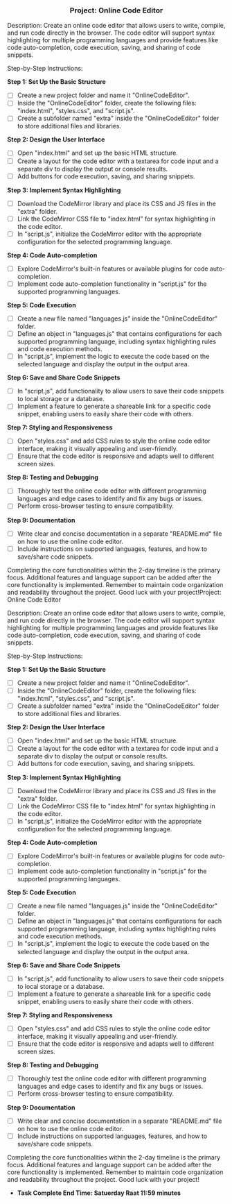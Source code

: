  <h3 align="center">Project: Online Code Editor</h3>

Description:
Create an online code editor that allows users to write, compile, and run code directly in the browser. The code editor will support syntax highlighting for multiple programming languages and provide features like code auto-completion, code execution, saving, and sharing of code snippets.

Step-by-Step Instructions:

**Step 1: Set Up the Basic Structure**
- [ ] Create a new project folder and name it "OnlineCodeEditor".
- [ ] Inside the "OnlineCodeEditor" folder, create the following files: "index.html", "styles.css", and "script.js".
- [ ] Create a subfolder named "extra" inside the "OnlineCodeEditor" folder to store additional files and libraries.

**Step 2: Design the User Interface**
- [ ] Open "index.html" and set up the basic HTML structure.
- [ ] Create a layout for the code editor with a textarea for code input and a separate div to display the output or console results.
- [ ] Add buttons for code execution, saving, and sharing snippets.

**Step 3: Implement Syntax Highlighting**
- [ ] Download the CodeMirror library and place its CSS and JS files in the "extra" folder.
- [ ] Link the CodeMirror CSS file to "index.html" for syntax highlighting in the code editor.
- [ ] In "script.js", initialize the CodeMirror editor with the appropriate configuration for the selected programming language.

**Step 4: Code Auto-completion**
- [ ] Explore CodeMirror's built-in features or available plugins for code auto-completion.
- [ ] Implement code auto-completion functionality in "script.js" for the supported programming languages.

**Step 5: Code Execution**
- [ ] Create a new file named "languages.js" inside the "OnlineCodeEditor" folder.
- [ ] Define an object in "languages.js" that contains configurations for each supported programming language, including syntax highlighting rules and code execution methods.
- [ ] In "script.js", implement the logic to execute the code based on the selected language and display the output in the output area.

**Step 6: Save and Share Code Snippets**
- [ ] In "script.js", add functionality to allow users to save their code snippets to local storage or a database.
- [ ] Implement a feature to generate a shareable link for a specific code snippet, enabling users to easily share their code with others.

**Step 7: Styling and Responsiveness**
- [ ] Open "styles.css" and add CSS rules to style the online code editor interface, making it visually appealing and user-friendly.
- [ ] Ensure that the code editor is responsive and adapts well to different screen sizes.

**Step 8: Testing and Debugging**
- [ ] Thoroughly test the online code editor with different programming languages and edge cases to identify and fix any bugs or issues.
- [ ] Perform cross-browser testing to ensure compatibility.

**Step 9: Documentation**
- [ ] Write clear and concise documentation in a separate "README.md" file on how to use the online code editor.
- [ ] Include instructions on supported languages, features, and how to save/share code snippets.

Completing the core functionalities within the 2-day timeline is the primary focus. Additional features and language support can be added after the core functionality is implemented. Remember to maintain code organization and readability throughout the project. Good luck with your project!Project: Online Code Editor

Description:
Create an online code editor that allows users to write, compile, and run code directly in the browser. The code editor will support syntax highlighting for multiple programming languages and provide features like code auto-completion, code execution, saving, and sharing of code snippets.

Step-by-Step Instructions:

**Step 1: Set Up the Basic Structure**
- [ ] Create a new project folder and name it "OnlineCodeEditor".
- [ ] Inside the "OnlineCodeEditor" folder, create the following files: "index.html", "styles.css", and "script.js".
- [ ] Create a subfolder named "extra" inside the "OnlineCodeEditor" folder to store additional files and libraries.

**Step 2: Design the User Interface**
- [ ] Open "index.html" and set up the basic HTML structure.
- [ ] Create a layout for the code editor with a textarea for code input and a separate div to display the output or console results.
- [ ] Add buttons for code execution, saving, and sharing snippets.

**Step 3: Implement Syntax Highlighting**
- [ ] Download the CodeMirror library and place its CSS and JS files in the "extra" folder.
- [ ] Link the CodeMirror CSS file to "index.html" for syntax highlighting in the code editor.
- [ ] In "script.js", initialize the CodeMirror editor with the appropriate configuration for the selected programming language.

**Step 4: Code Auto-completion**
- [ ] Explore CodeMirror's built-in features or available plugins for code auto-completion.
- [ ] Implement code auto-completion functionality in "script.js" for the supported programming languages.

**Step 5: Code Execution**
- [ ] Create a new file named "languages.js" inside the "OnlineCodeEditor" folder.
- [ ] Define an object in "languages.js" that contains configurations for each supported programming language, including syntax highlighting rules and code execution methods.
- [ ] In "script.js", implement the logic to execute the code based on the selected language and display the output in the output area.

**Step 6: Save and Share Code Snippets**
- [ ] In "script.js", add functionality to allow users to save their code snippets to local storage or a database.
- [ ] Implement a feature to generate a shareable link for a specific code snippet, enabling users to easily share their code with others.

**Step 7: Styling and Responsiveness**
- [ ] Open "styles.css" and add CSS rules to style the online code editor interface, making it visually appealing and user-friendly.
- [ ] Ensure that the code editor is responsive and adapts well to different screen sizes.

**Step 8: Testing and Debugging**
- [ ] Thoroughly test the online code editor with different programming languages and edge cases to identify and fix any bugs or issues.
- [ ] Perform cross-browser testing to ensure compatibility.

**Step 9: Documentation**
- [ ] Write clear and concise documentation in a separate "README.md" file on how to use the online code editor.
- [ ] Include instructions on supported languages, features, and how to save/share code snippets.

Completing the core functionalities within the 2-day timeline is the primary focus. Additional features and language support can be added after the core functionality is implemented. Remember to maintain code organization and readability throughout the project. Good luck with your project!

- **Task Complete End Time: Satuerday Raat 11:59 minutes**
